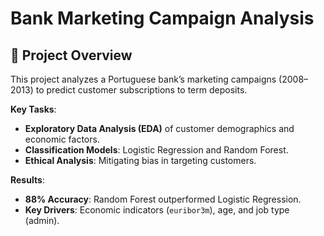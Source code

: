 # Bank Marketing Campaign Analysis  

## 📌 Project Overview  
This project analyzes a Portuguese bank’s marketing campaigns (2008–2013) to predict customer subscriptions to term deposits.  

**Key Tasks**:  
- **Exploratory Data Analysis (EDA)** of customer demographics and economic factors.  
- **Classification Models**: Logistic Regression and Random Forest.  
- **Ethical Analysis**: Mitigating bias in targeting customers.  

**Results**:  
- **88% Accuracy**: Random Forest outperformed Logistic Regression.  
- **Key Drivers**: Economic indicators (`euribor3m`), age, and job type (admin).  
